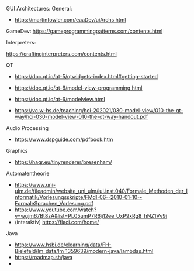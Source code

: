 GUI Architectures:
General:
- https://martinfowler.com/eaaDev/uiArchs.html

GameDev:
https://gameprogrammingpatterns.com/contents.html

Interpreters:

https://craftinginterpreters.com/contents.html


QT

- https://doc.qt.io/qt-5/qtwidgets-index.html#getting-started

- https://doc.qt.io/qt-6/model-view-programming.html
- https://doc.qt.io/qt-6/modelview.html
- https://vc.w-hs.de/teaching/hci-202021/030-model-view/010-the-qt-way/hci-030-model-view-010-the-qt-way-handout.pdf

Audio Processing
- https://www.dspguide.com/pdfbook.htm

Graphics

- https://haqr.eu/tinyrenderer/bresenham/

Automatentheorie

- https://www.uni-ulm.de/fileadmin/website_uni_ulm/iui.inst.040/Formale_Methoden_der_Informatik/Vorlesungsskripte/FMdI-06--2010-01-10--FormaleSprachen_Vorlesung.pdf
- https://www.youtube.com/watch?v=wgjm67Bt8zA&list=PL05umP7R6ij12ee_UxP9xRg8_hNZ1Vv9i
- (interaktiv) https://flaci.com/home/



Java

- https://www.hsbi.de/elearning/data/FH-Bielefeld/lm_data/lm_1359639/modern-java/lambdas.html
- https://roadmap.sh/java
- 
